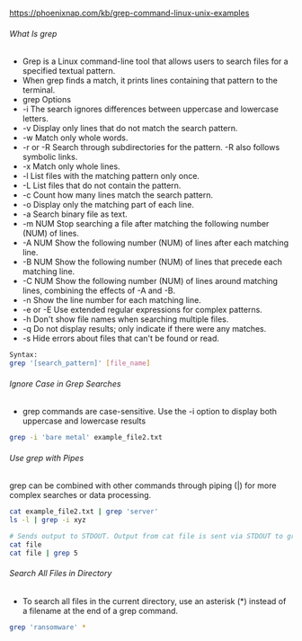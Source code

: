 https://phoenixnap.com/kb/grep-command-linux-unix-examples

###### What Is grep
- Grep is a Linux command-line tool that allows users to search files for a specified textual pattern.
- When grep finds a match, it prints lines containing that pattern to the terminal.
- grep Options
- -i	The search ignores differences between uppercase and lowercase letters.
- -v	Display only lines that do not match the search pattern.
- -w	Match only whole words.
- -r or -R	Search through subdirectories for the pattern. -R also follows symbolic links.
- -x	Match only whole lines.
- -l	List files with the matching pattern only once.
- -L	List files that do not contain the pattern.
- -c	Count how many lines match the search pattern.
- -o	Display only the matching part of each line.
- -a	Search binary file as text.
- -m NUM	Stop searching a file after matching the following number (NUM) of lines.
- -A NUM	Show the following number (NUM) of lines after each matching line.
- -B NUM	Show the following number (NUM) of lines that precede each matching line.
- -C NUM	Show the following number (NUM) of lines around matching lines, combining the effects of -A and -B.
- -n	Show the line number for each matching line.
- -e or -E	Use extended regular expressions for complex patterns.
- -h	Don't show file names when searching multiple files.
- -q	Do not display results; only indicate if there were any matches.
- -s	Hide errors about files that can't be found or read.
``````sh
Syntax:
grep '[search_pattern]' [file_name]

``````
###### Ignore Case in Grep Searches
- grep commands are case-sensitive. Use the -i option to display both uppercase and lowercase results
``````sh
grep -i 'bare metal' example_file2.txt
``````
###### Use grep with Pipes
grep can be combined with other commands through piping (|) for more complex searches or data processing.
``````sh
cat example_file2.txt | grep 'server'
ls -l | grep -i xyz

# Sends output to STDOUT. Output from cat file is sent via STDOUT to grep's STDIN via the pipe
cat file
cat file | grep 5

``````
###### Search All Files in Directory
- To search all files in the current directory, use an asterisk (*) instead of a filename at the end of a grep command.
``````sh
grep 'ransomware' *
``````

